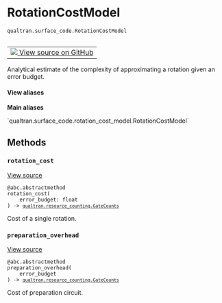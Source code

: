 # RotationCostModel
`qualtran.surface_code.RotationCostModel`


<table class="tfo-notebook-buttons tfo-api nocontent" align="left">
<td>
  <a target="_blank" href="https://github.com/quantumlib/Qualtran/blob/main/qualtran/surface_code/rotation_cost_model.py#L24-L33">
    <img src="https://www.tensorflow.org/images/GitHub-Mark-32px.png" />
    View source on GitHub
  </a>
</td>
</table>



Analytical estimate of the complexity of approximating a rotation given an error budget.

<section class="expandable">
  <h4 class="showalways">View aliases</h4>
  <p>
<b>Main aliases</b>
<p>`qualtran.surface_code.rotation_cost_model.RotationCostModel`</p>
</p>
</section>

<!-- Placeholder for "Used in" -->


## Methods

<h3 id="rotation_cost"><code>rotation_cost</code></h3>

<a target="_blank" class="external" href="https://github.com/quantumlib/Qualtran/blob/main/qualtran/surface_code/rotation_cost_model.py#L27-L29">View source</a>

<pre class="devsite-click-to-copy prettyprint lang-py tfo-signature-link">
<code>@abc.abstractmethod</code>
<code>rotation_cost(
    error_budget: float
) -> <a href="../../qualtran/resource_counting/GateCounts.html"><code>qualtran.resource_counting.GateCounts</code></a>
</code></pre>

Cost of a single rotation.


<h3 id="preparation_overhead"><code>preparation_overhead</code></h3>

<a target="_blank" class="external" href="https://github.com/quantumlib/Qualtran/blob/main/qualtran/surface_code/rotation_cost_model.py#L31-L33">View source</a>

<pre class="devsite-click-to-copy prettyprint lang-py tfo-signature-link">
<code>@abc.abstractmethod</code>
<code>preparation_overhead(
    error_budget
) -> <a href="../../qualtran/resource_counting/GateCounts.html"><code>qualtran.resource_counting.GateCounts</code></a>
</code></pre>

Cost of preparation circuit.





